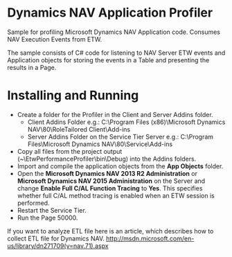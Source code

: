 Dynamics NAV Application Profiler
=================================
Sample for profiling Microsoft Dynamics NAV Application code. Consumes NAV Execution Events from ETW.

The sample consists of C# code for listening to NAV Server ETW events and Application objects for storing the events in a Table and presenting the results in a Page.

Installing and Running
=================================
* Create a folder for the Profiler in the Client and Server Addins folder.
  * Client Addins Folder e.g.: C:\Program Files (x86)\Microsoft Dynamics NAV\80\RoleTailored Client\Add-ins
  * Server Addins Folder on the Service Tier Server e.g.: C:\Program Files\Microsoft Dynamics NAV\80\Service\Add-ins
* Copy all files from the project output (~\EtwPerformanceProfiler\bin\Debug) into the Addins folders.
* Import and compile the application objects from the **App Objects** folder.
* Open the **Microsoft Dynamics NAV 2013 R2 Administration** or **Microsoft Dynamics NAV 2015 Administration** on the Server and change **Enable Full C/AL Function Tracing** to **Yes**. This specifies whether full C/AL method tracing is enabled when an ETW session is performed.
* Restart the Service Tier.
* Run the Page 50000.

If you want to analyze ETL file here is an article, which describes how to collect ETL file for Dynamics NAV.
http://msdn.microsoft.com/en-us/library/dn271709(v=nav.71).aspx
